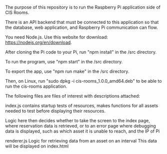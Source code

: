 The purpose of this repository is to run the Raspberry Pi application side of CIS Rooms. 

There is an API backend that must be connected to this application so that the database, web application, and Raspberry Pi communication can flow.

You need Node.js. Use this website for download: https://nodejs.org/en/download.

After cloning the Pi code to your Pi, run "npm install" in the /src directory.

To run the program, use "npm start" in the /src directory.

To export the app, use "npm run make" in the /src directory.

Then, on Linux, run "sudo dpkg -i cis-rooms_1.0.0_amd64.deb" to be able to run the cis-rooms application.

The following files are files of interest with descriptions attached:

index.js
   contains startup tests of resources, makes functions for all assets needed to test before displaying their resources.

   Logic here then decides whether to take the screen to the index page, where reservation data is retrieved, or to an error page
   where debugging data is displayed, such as which asset it is unable to reach, and the IP of Pi

renderer.js
   Logic for retrieving data from an asset on an interval
   This data will be displayed on index.html

